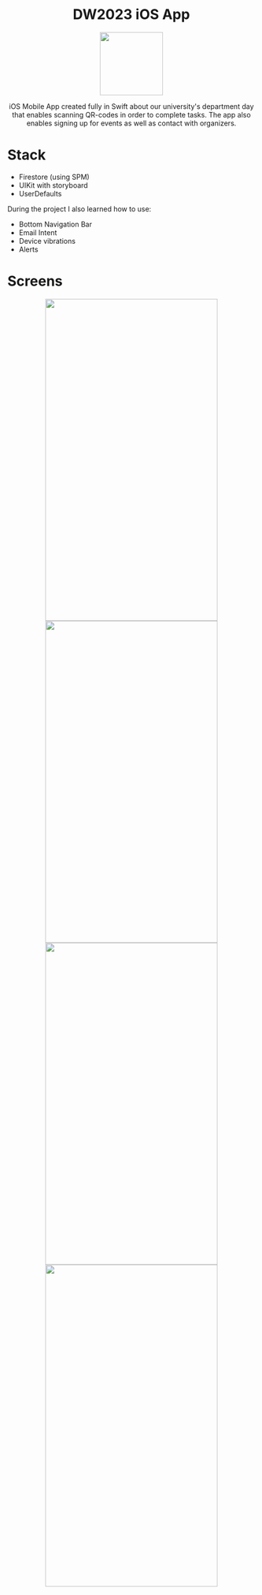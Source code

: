 <div align="center">
  <h1>DW2023 iOS App</h1>
</div>

<p align="center">
    <img width="128" height="128" src="https://user-images.githubusercontent.com/97181425/228802739-56b77ce6-e479-4533-a0ab-f8fc78b012ee.png">
</p>

<div align="center">
  <p>iOS Mobile App created fully in Swift about our university's department day that enables scanning QR-codes in order to complete tasks. The app also enables signing up for events as well as contact with organizers.</p>
</div>

# Stack
- Firestore (using SPM)
- UIKit with storyboard
- UserDefaults

During the project I also learned how to use:
- Bottom Navigation Bar
- Email Intent
- Device vibrations
- Alerts

# Screens


<div align="center">
<img width="350" height="653" src="https://user-images.githubusercontent.com/97181425/228801293-ddcfab80-deea-4c6b-8282-0a067e977038.png"> <img width="350" height="653" src="https://user-images.githubusercontent.com/97181425/228801312-ec6171f9-a123-469c-83b1-ffdb4beffc19.png">
</div>

<div align="center">
<img width="350" height="653" src="https://user-images.githubusercontent.com/97181425/228801328-83f3fb15-2b1c-4bde-bb90-40fafdf57139.png"> <img width="350" height="653" src="https://user-images.githubusercontent.com/97181425/228801360-34964e7b-bdaa-4f68-9ed6-05c280469d4b.png">
</div>
